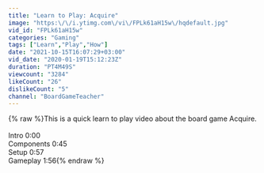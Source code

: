 ```yaml
---
title: "Learn to Play: Acquire"
image: "https:\/\/i.ytimg.com\/vi\/FPLk61aH15w\/hqdefault.jpg"
vid_id: "FPLk61aH15w"
categories: "Gaming"
tags: ["Learn","Play","How"]
date: "2021-10-15T16:07:29+03:00"
vid_date: "2020-01-19T15:12:23Z"
duration: "PT4M49S"
viewcount: "3284"
likeCount: "26"
dislikeCount: "5"
channel: "BoardGameTeacher"
---
```

{% raw %}This is a quick learn to play video about the board game Acquire.<br /><br />Intro 0:00<br />Components 0:45<br />Setup 0:57<br />Gameplay 1:56{% endraw %}
